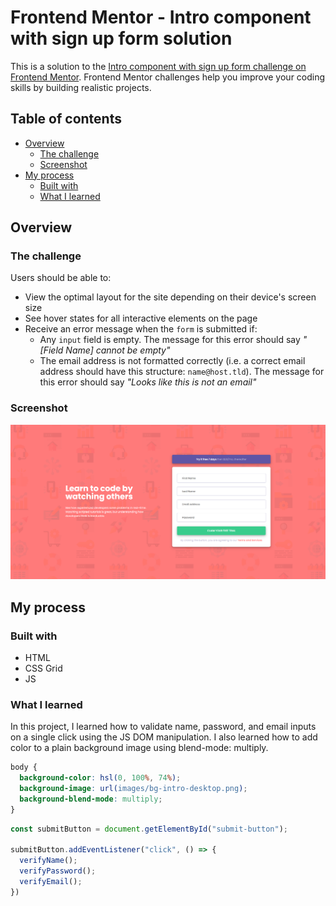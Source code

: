 # Frontend Mentor - Intro component with sign up form solution

This is a solution to the [Intro component with sign up form challenge on Frontend Mentor](https://www.frontendmentor.io/challenges/intro-component-with-signup-form-5cf91bd49edda32581d28fd1). Frontend Mentor challenges help you improve your coding skills by building realistic projects. 

## Table of contents

- [Overview](#overview)
  - [The challenge](#the-challenge)
  - [Screenshot](#screenshot)
- [My process](#my-process)
  - [Built with](#built-with)
  - [What I learned](#what-i-learned)

## Overview

### The challenge

Users should be able to:

- View the optimal layout for the site depending on their device's screen size
- See hover states for all interactive elements on the page
- Receive an error message when the `form` is submitted if:
  - Any `input` field is empty. The message for this error should say *"[Field Name] cannot be empty"*
  - The email address is not formatted correctly (i.e. a correct email address should have this structure: `name@host.tld`). The message for this error should say *"Looks like this is not an email"*

### Screenshot

![Sign Up Form](sign-up-form.png)

## My process

### Built with

- HTML
- CSS Grid
- JS

### What I learned

In this project, I learned how to validate name, password, and email inputs on a single click using the JS DOM manipulation.
I also learned how to add color to a plain background image using blend-mode: multiply.
```css
body {
  background-color: hsl(0, 100%, 74%);
  background-image: url(images/bg-intro-desktop.png);
  background-blend-mode: multiply;
}
```
```js
const submitButton = document.getElementById("submit-button");

submitButton.addEventListener("click", () => {
  verifyName();
  verifyPassword();
  verifyEmail();
})
```